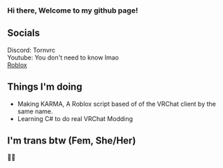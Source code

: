 ### Hi there, Welcome to my github page!
## Socials
Discord: Tornvrc  
Youtube: You don't need to know lmao  
[Roblox](https://www.roblox.com/users/1327170156/profile)  
## Things I'm doing
- Making KARMA, A Roblox script based of of the VRChat client by the same name.
- Learning C# to do real VRChat Modding
## I'm trans btw (Fem, She/Her)
🏳️‍⚧️
<!--
**bakersrule2020/bakersrule2020** is a ✨ _special_ ✨ repository because its `README.md` (this file) appears on your GitHub profile.

Here are some ideas to get you started:

- 🔭 I’m currently working on ...
- 🌱 I’m currently learning ...
- 👯 I’m looking to collaborate on ...
- 🤔 I’m looking for help with ...
- 💬 Ask me about ...
- 📫 How to reach me: ...
- 😄 Pronouns: ...
- ⚡ Fun fact: ...
-->
